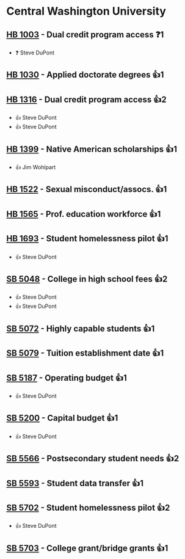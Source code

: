 # Central Washington University

## [HB 1003](/bill/2023-24/hb/1003/) - Dual credit program access   ❓1
* ❓ Steve DuPont

## [HB 1030](/bill/2023-24/hb/1030/) - Applied doctorate degrees 👍1  

## [HB 1316](/bill/2023-24/hb/1316/) - Dual credit program access 👍2  
* 👍 Steve DuPont
* 👍 Steve DuPont

## [HB 1399](/bill/2023-24/hb/1399/) - Native American scholarships 👍1  
* 👍 Jim Wohlpart

## [HB 1522](/bill/2023-24/hb/1522/) - Sexual misconduct/assocs. 👍1  

## [HB 1565](/bill/2023-24/hb/1565/) - Prof. education workforce 👍1  

## [HB 1693](/bill/2023-24/hb/1693/) - Student homelessness pilot 👍1  
* 👍 Steve DuPont

## [SB 5048](/bill/2023-24/sb/5048/) - College in high school fees 👍2  
* 👍 Steve DuPont
* 👍 Steve DuPont

## [SB 5072](/bill/2023-24/sb/5072/) - Highly capable students 👍1  

## [SB 5079](/bill/2023-24/sb/5079/) - Tuition establishment date 👍1  

## [SB 5187](/bill/2023-24/sb/5187/) - Operating budget 👍1  
* 👍 Steve DuPont

## [SB 5200](/bill/2023-24/sb/5200/) - Capital budget 👍1  
* 👍 Steve DuPont

## [SB 5566](/bill/2023-24/sb/5566/) - Postsecondary student needs 👍2  

## [SB 5593](/bill/2023-24/sb/5593/) - Student data transfer 👍1  

## [SB 5702](/bill/2023-24/sb/5702/) - Student homelessness pilot 👍2  
* 👍 Steve DuPont

## [SB 5703](/bill/2023-24/sb/5703/) - College grant/bridge grants 👍1  